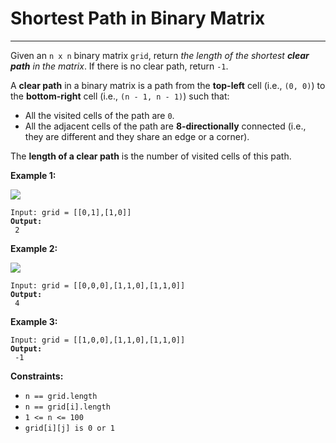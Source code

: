 # Shortest Path in Binary Matrix

***

Given an `n x n` binary matrix `grid`, return _the length of the shortest **clear path** in the matrix_. If there is no clear path, return `-1`.

A **clear path** in a binary matrix is a path from the **top-left** cell (i.e., `(0, 0)`) to the **bottom-right** cell (i.e., `(n - 1, n - 1)`) such that:

* All the visited cells of the path are `0`.
* All the adjacent cells of the path are **8-directionally** connected (i.e., they are different and they share an edge or a corner).

The **length of a clear path** is the number of visited cells of this path.

&#x20;

**Example 1:**

![](https://assets.leetcode.com/uploads/2021/02/18/example1\_1.png)

<pre><code>Input: grid = [[0,1],[1,0]]
<strong>Output:
</strong> 2</code></pre>

**Example 2:**

![](https://assets.leetcode.com/uploads/2021/02/18/example2\_1.png)

<pre><code>Input: grid = [[0,0,0],[1,1,0],[1,1,0]]
<strong>Output:
</strong> 4</code></pre>

**Example 3:**

<pre><code>Input: grid = [[1,0,0],[1,1,0],[1,1,0]]
<strong>Output:
</strong> -1</code></pre>

&#x20;

**Constraints:**

* `n == grid.length`
* `n == grid[i].length`
* `1 <= n <= 100`
* `grid[i][j] is 0 or 1`
